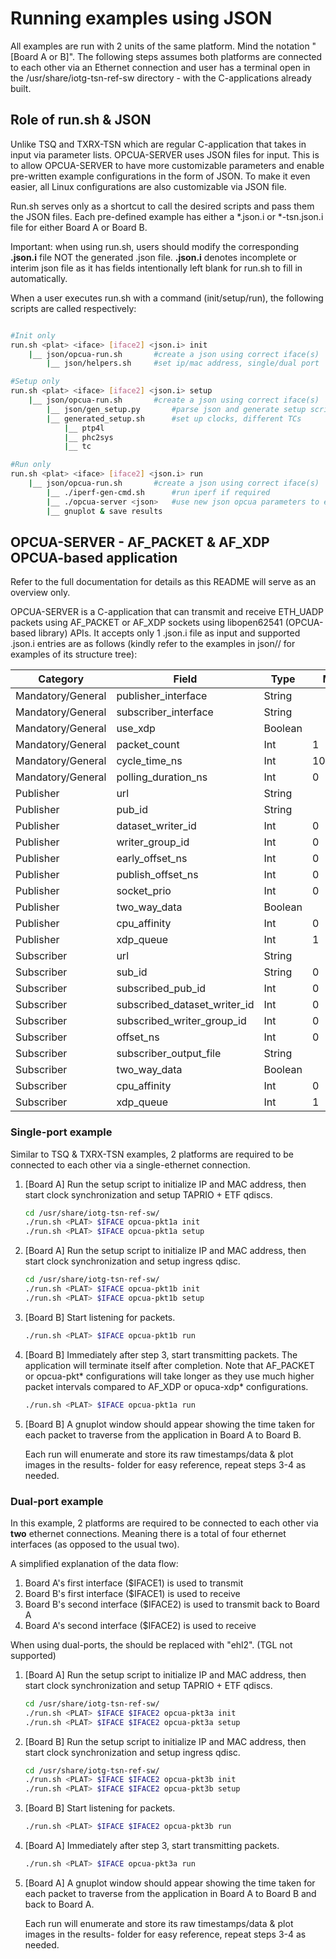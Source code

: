 # Running examples using JSON

All examples are run with 2 units of the same platform. Mind the notation
"[Board A or B]". The following steps assumes both platforms are connected
to each other via an Ethernet connection and user has a terminal open in the
/usr/share/iotg-tsn-ref-sw directory - with the C-applications already built.

## Role of run.sh & JSON

Unlike TSQ and TXRX-TSN which are regular C-application that takes in input via
parameter lists. OPCUA-SERVER uses JSON files for input. This is to allow OPCUA-SERVER
to have more customizable parameters and enable pre-written example configurations
in the form of JSON. To make it even easier, all Linux configurations are also
customizable via JSON file.

Run.sh serves only as a shortcut to call the desired scripts and pass them
the JSON files. Each pre-defined example has either a *.json.i or *-tsn.json.i
file for either Board A or Board B.

Important: when using run.sh, users should modify the corresponding
**.json.i** file NOT the generated .json file. **.json.i** denotes incomplete or
interim json file as it has fields intentionally left blank for run.sh to fill in
automatically.

When a user executes run.sh with a command (init/setup/run), the following scripts
are called respectively:

```bash

#Init only
run.sh <plat> <iface> [iface2] <json.i> init
    |__ json/opcua-run.sh       #create a json using correct iface(s)
        |__ json/helpers.sh     #set ip/mac address, single/dual port

#Setup only
run.sh <plat> <iface> [iface2] <json.i> setup
    |__ json/opcua-run.sh       #create a json using correct iface(s)
        |__ json/gen_setup.py       #parse json and generate setup scripts
        |__ generated_setup.sh      #set up clocks, different TCs
            |__ ptp4l
            |__ phc2sys
            |__ tc

#Run only
run.sh <plat> <iface> [iface2] <json.i> run
    |__ json/opcua-run.sh       #create a json using correct iface(s)
        |__ ./iperf-gen-cmd.sh      #run iperf if required
        |__ ./opcua-server <json>   #use new json opcua parameters to execute
        |__ gnuplot & save results
```

## OPCUA-SERVER - AF_PACKET & AF_XDP OPCUA-based application

Refer to the full documentation for details as this README will serve as an
overview only.

OPCUA-SERVER is a C-application that can transmit and receive ETH_UADP packets using
AF_PACKET or AF_XDP sockets using libopen62541 (OPCUA-based library) APIs. It
accepts only 1 .json.i file as input and supported .json.i entries are as follows
(kindly refer to the examples in json/<plat>/ for examples of its structure tree):

|     Category      |            Field             |  Type   |  Min   |   Max    |
| ----------------- | ---------------------------- | ------- | ------ | -------- |
| Mandatory/General | publisher_interface          | String  |        |          |
| Mandatory/General | subscriber_interface         | String  |        |          |
| Mandatory/General | use_xdp                      | Boolean |        |          |
| Mandatory/General | packet_count                 | Int     | 1      | 10000000 |
| Mandatory/General | cycle_time_ns                | Int     | 100000 | 5000000  |
| Mandatory/General | polling_duration_ns          | Int     | 0      | 10000000 |
| Publisher         | url                          | String  |        |          |
| Publisher         | pub_id                       | String  |        |          |
| Publisher         | dataset_writer_id            | Int     | 0      | 99999    |
| Publisher         | writer_group_id              | Int     | 0      | 99999    |
| Publisher         | early_offset_ns              | Int     | 0      | 1000000  |
| Publisher         | publish_offset_ns            | Int     | 0      | 10000000 |
| Publisher         | socket_prio                  | Int     | 0      | 7        |
| Publisher         | two_way_data                 | Boolean |        |          |
| Publisher         | cpu_affinity                 | Int     | 0      | 3        |
| Publisher         | xdp_queue                    | Int     | 1      | 3        |
| Subscriber        | url                          | String  |        |          |
| Subscriber        | sub_id                       | String  | 0      | 99999    |
| Subscriber        | subscribed_pub_id            | Int     | 0      | 99999    |
| Subscriber        | subscribed_dataset_writer_id | Int     | 0      | 99999    |
| Subscriber        | subscribed_writer_group_id   | Int     | 0      | 99999    |
| Subscriber        | offset_ns                    | Int     | 0      | 10000000 |
| Subscriber        | subscriber_output_file       | String  |        |          |
| Subscriber        | two_way_data                 | Boolean |        |          |
| Subscriber        | cpu_affinity                 | Int     | 0      | 3        |
| Subscriber        | xdp_queue                    | Int     | 1      | 3        |

### Single-port example

Similar to TSQ & TXRX-TSN examples, 2 platforms are required to be connected to
each other via a single-ethernet connection.

1.  [Board A] Run the setup script to initialize IP and MAC address, then start
    clock synchronization and setup TAPRIO + ETF qdiscs.

    ```bash
    cd /usr/share/iotg-tsn-ref-sw/
    ./run.sh <PLAT> $IFACE opcua-pkt1a init
    ./run.sh <PLAT> $IFACE opcua-pkt1a setup
    ```

2.  [Board A] Run the setup script to initialize IP and MAC address, then start
    clock synchronization and setup ingress qdisc.

    ```bash
    cd /usr/share/iotg-tsn-ref-sw/
    ./run.sh <PLAT> $IFACE opcua-pkt1b init
    ./run.sh <PLAT> $IFACE opcua-pkt1b setup
    ```

3.  [Board B] Start listening for packets.

    ```bash
    ./run.sh <PLAT> $IFACE opcua-pkt1b run
    ```

4.  [Board B] Immediately after step 3, start transmitting packets. The
    application will terminate itself after completion. Note that AF_PACKET or
    opcua-pkt* configurations will take longer as they use much higher packet
    intervals compared to AF_XDP or opuca-xdp* configurations.

    ```bash
    ./run.sh <PLAT> $IFACE opcua-pkt1a run
    ```

5.  [Board B] A gnuplot window should appear showing the time taken for each
    packet to traverse from the application in Board A to Board B.

    Each run will enumerate and store its raw timestamps/data & plot images in the
    results-<DATE> folder for easy reference, repeat steps 3-4 as needed.

### Dual-port example

In this example, 2 platforms are required to be connected to each other via
**two** ethernet connections. Meaning there is a total of four
ethernet interfaces (as opposed to the usual two).

A simplified explanation of the data flow:
1. Board A's first interface ($IFACE1) is used to transmit
2. Board B's first interface ($IFACE1) is used to receive
3. Board B's second interface ($IFACE2) is used to transmit back to Board A
4. Board A's second interface ($IFACE2) is used to receive

When using dual-ports, the <PLAT> should be replaced with "ehl2". (TGL not supported)

1.  [Board A] Run the setup script to initialize IP and MAC address, then start
    clock synchronization and setup TAPRIO + ETF qdiscs.

    ```bash
    cd /usr/share/iotg-tsn-ref-sw/
    ./run.sh <PLAT> $IFACE $IFACE2 opcua-pkt3a init
    ./run.sh <PLAT> $IFACE $IFACE2 opcua-pkt3a setup
    ```

2.  [Board B] Run the setup script to initialize IP and MAC address, then start
    clock synchronization and setup ingress qdisc.

    ```bash
    cd /usr/share/iotg-tsn-ref-sw/
    ./run.sh <PLAT> $IFACE $IFACE2 opcua-pkt3b init
    ./run.sh <PLAT> $IFACE $IFACE2 opcua-pkt3b setup
    ```

3.  [Board B] Start listening for packets.

    ```bash
    ./run.sh <PLAT> $IFACE $IFACE2 opcua-pkt3b run
    ```

4.  [Board A] Immediately after step 3, start transmitting packets.

    ```bash
    ./run.sh <PLAT> $IFACE opcua-pkt3a run
    ```

5.  [Board A] A gnuplot window should appear showing the time taken for each
    packet to traverse from the application in Board A to Board B and back to
    Board A.

    Each run will enumerate and store its raw timestamps/data & plot images in the
    results-<DATE> folder for easy reference, repeat steps 3-4 as needed.
